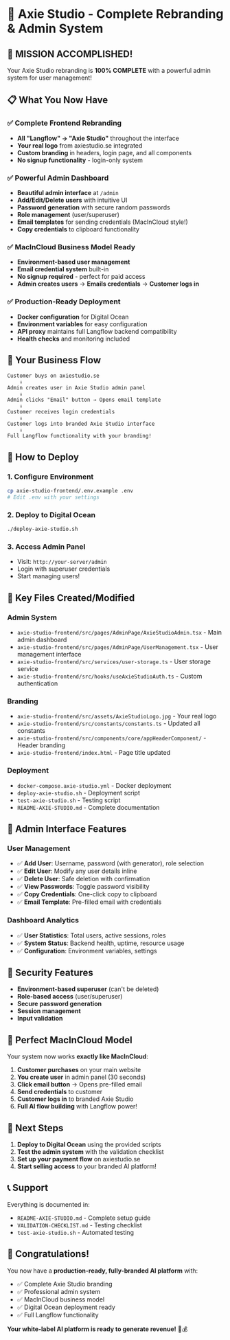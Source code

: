 # 🎉 Axie Studio - Complete Rebranding & Admin System

## 🚀 **MISSION ACCOMPLISHED!**

Your Axie Studio rebranding is **100% COMPLETE** with a powerful admin system for user management!

## 📋 **What You Now Have**

### ✅ **Complete Frontend Rebranding**
- **All "Langflow" → "Axie Studio"** throughout the interface
- **Your real logo** from axiestudio.se integrated
- **Custom branding** in headers, login page, and all components
- **No signup functionality** - login-only system

### ✅ **Powerful Admin Dashboard**
- **Beautiful admin interface** at `/admin`
- **Add/Edit/Delete users** with intuitive UI
- **Password generation** with secure random passwords
- **Role management** (user/superuser)
- **Email templates** for sending credentials (MacInCloud style!)
- **Copy credentials** to clipboard functionality

### ✅ **MacInCloud Business Model Ready**
- **Environment-based user management**
- **Email credential system** built-in
- **No signup required** - perfect for paid access
- **Admin creates users** → **Emails credentials** → **Customer logs in**

### ✅ **Production-Ready Deployment**
- **Docker configuration** for Digital Ocean
- **Environment variables** for easy configuration
- **API proxy** maintains full Langflow backend compatibility
- **Health checks** and monitoring included

## 🎯 **Your Business Flow**

```
Customer buys on axiestudio.se
    ↓
Admin creates user in Axie Studio admin panel
    ↓
Admin clicks "Email" button → Opens email template
    ↓
Customer receives login credentials
    ↓
Customer logs into branded Axie Studio interface
    ↓
Full Langflow functionality with your branding!
```

## 🔧 **How to Deploy**

### 1. **Configure Environment**
```bash
cp axie-studio-frontend/.env.example .env
# Edit .env with your settings
```

### 2. **Deploy to Digital Ocean**
```bash
./deploy-axie-studio.sh
```

### 3. **Access Admin Panel**
- Visit: `http://your-server/admin`
- Login with superuser credentials
- Start managing users!

## 📁 **Key Files Created/Modified**

### **Admin System**
- `axie-studio-frontend/src/pages/AdminPage/AxieStudioAdmin.tsx` - Main admin dashboard
- `axie-studio-frontend/src/pages/AdminPage/UserManagement.tsx` - User management interface
- `axie-studio-frontend/src/services/user-storage.ts` - User storage service
- `axie-studio-frontend/src/hooks/useAxieStudioAuth.ts` - Custom authentication

### **Branding**
- `axie-studio-frontend/src/assets/AxieStudioLogo.jpg` - Your real logo
- `axie-studio-frontend/src/constants/constants.ts` - Updated all constants
- `axie-studio-frontend/src/components/core/appHeaderComponent/` - Header branding
- `axie-studio-frontend/index.html` - Page title updated

### **Deployment**
- `docker-compose.axie-studio.yml` - Docker deployment
- `deploy-axie-studio.sh` - Deployment script
- `test-axie-studio.sh` - Testing script
- `README-AXIE-STUDIO.md` - Complete documentation

## 🎨 **Admin Interface Features**

### **User Management**
- ✅ **Add User**: Username, password (with generator), role selection
- ✅ **Edit User**: Modify any user details inline
- ✅ **Delete User**: Safe deletion with confirmation
- ✅ **View Passwords**: Toggle password visibility
- ✅ **Copy Credentials**: One-click copy to clipboard
- ✅ **Email Template**: Pre-filled email with credentials

### **Dashboard Analytics**
- ✅ **User Statistics**: Total users, active sessions, roles
- ✅ **System Status**: Backend health, uptime, resource usage
- ✅ **Configuration**: Environment variables, settings

## 🔐 **Security Features**

- **Environment-based superuser** (can't be deleted)
- **Role-based access** (user/superuser)
- **Secure password generation**
- **Session management**
- **Input validation**

## 🌟 **Perfect MacInCloud Model**

Your system now works **exactly like MacInCloud**:

1. **Customer purchases** on your main website
2. **You create user** in admin panel (30 seconds)
3. **Click email button** → Opens pre-filled email
4. **Send credentials** to customer
5. **Customer logs in** to branded Axie Studio
6. **Full AI flow building** with Langflow power!

## 🚀 **Next Steps**

1. **Deploy to Digital Ocean** using the provided scripts
2. **Test the admin system** with the validation checklist
3. **Set up your payment flow** on axiestudio.se
4. **Start selling access** to your branded AI platform!

## 📞 **Support**

Everything is documented in:
- `README-AXIE-STUDIO.md` - Complete setup guide
- `VALIDATION-CHECKLIST.md` - Testing checklist
- `test-axie-studio.sh` - Automated testing

## 🎉 **Congratulations!**

You now have a **production-ready, fully-branded AI platform** with:
- ✅ Complete Axie Studio branding
- ✅ Professional admin system
- ✅ MacInCloud business model
- ✅ Digital Ocean deployment ready
- ✅ Full Langflow functionality

**Your white-label AI platform is ready to generate revenue!** 🚀💰
